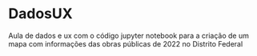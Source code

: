 # DadosUX
Aula de dados e ux com o código jupyter notebook para a criação de um mapa com informações das obras públicas de 2022 no Distrito Federal
